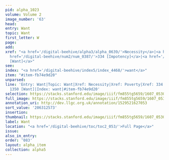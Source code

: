 ```yaml
---
pid: alpha_1023
volume: Volume 2
image_number: '63'
head:
entry: Want
topic: Want
first_letter: W
page:
add:
xref: "<a href='/digital-beehive/alpha3/alpha_0639/'>Necessity</a>|<a href='/digital-beehive/alpha4/alpha_0725/'>Poverty</a>|<a
  href='/digital-beehive/num2/num_0387/'>334 [Impotency]</a>|<a href='/digital-beehive/num6/num_1909/'>1350
  [Want]</a>"
see:
index: "<a href='/digital-beehive/index5/index_4468/'>want</a>"
item: "#item-fb74e9d20"
unparsed:
line: 'Entry: Want|Topic: Want|Xref: Necessity|Xref: Poverty|Xref: 334 [Impotency]|Xref:
  1350 [Want]|Index: want|#item-fb74e9d20'
selection: https://stacks.stanford.edu/image/iiif/fm855tg5659/1607_0530/353,2573,2982,424/full/0/default.jpg
full_image: https://stacks.stanford.edu/image/iiif/fm855tg5659/1607_0530/full/full/0/default.jpg
annotation_uri: http://dev.llgc.org.uk/annotation/1529521627053
sort_value: '206312573'
insertion:
thumbnail: https://stacks.stanford.edu/image/iiif/fm855tg5659/1607_0530/353,2573,600,180/250,/0/default.jpg
label: Want
location: "<a href='/digital-beehive/toc/toc2_053/'>Full Page</a>"
issue:
also_in_entry:
order: '083'
layout: alpha_item
collection: alpha5
---
```

